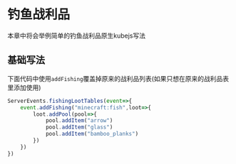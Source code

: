 # 钓鱼战利品
本章中将会举例简单的钓鱼战利品原生kubejs写法
## 基础写法
下面代码中使用`addFishing`覆盖掉原来的战利品列表(如果只想在原来的战利品表里添加使用)
```js
ServerEvents.fishingLootTables(event=>{
    event.addFishing("minecraft:fish",loot=>{
        loot.addPool(pool=>{
            pool.addItem("arrow")
            pool.addItem("glass")
            pool.addItem("bamboo_planks")
        })
    })
})
```